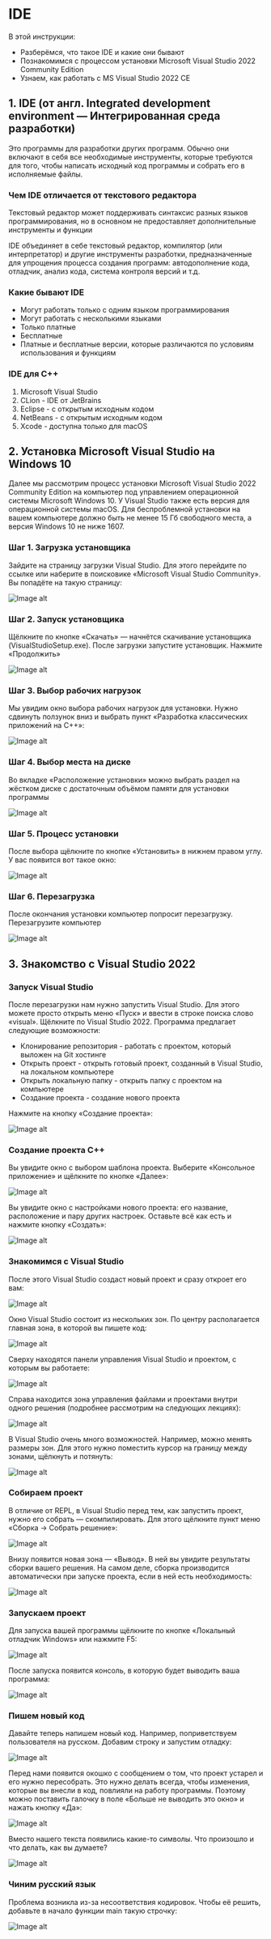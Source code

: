 # IDE

В этой инструкции:
- Разберёмся, что такое IDE и какие они бывают
- Познакомимся с процессом установки Microsoft Visual Studio 2022 Community Edition
- Узнаем, как работать с MS Visual Studio 2022 CE

## 1. IDE (от англ. Integrated development environment — Интегрированная среда разработки)
Это программы для разработки других программ. Обычно они включают в себя все необходимые инструменты, которые требуются для того, чтобы написать исходный код программы и собрать его в исполняемые файлы.

### Чем IDE отличается от текстового редактора
Текстовый редактор может поддерживать синтаксис разных языков программирования, но в основном не предоставляет дополнительные инструменты и функции

IDE объединяет в себе текстовый редактор, компилятор (или интерпретатор) и другие инструменты разработки, предназначенные для упрощения процесса создания программ: автодополнение кода, отладчик, анализ кода, система контроля версий и т.д.

### Какие бывают IDE
- Могут работать только с одним языком программирования
- Могут работать с несколькими языками
- Только платные
- Бесплатные
- Платные и бесплатные версии, которые различаются по условиям использования и функциям

### IDE для C++
1. Microsoft Visual Studio 
2. CLion - IDE от JetBrains
3. Eclipse - с открытым исходным кодом
4. NetBeans - с открытым исходным кодом
5. Xсode - доступна только для macOS

## 2. Установка Microsoft Visual Studio на Windows 10

Далее мы рассмотрим процесс установки Microsoft Visual Studio 2022 Community Edition на компьютер под управлением операционной системы Microsoft Windows 10. У Visual Studio также есть версия для операционной системы macOS. Для беспроблемной установки на вашем компьютере должно быть не менее 15 Гб свободного места, а версия Windows 10 не ниже 1607.

### Шаг 1. Загрузка установщика
Зайдите на страницу загрузки Visual Studio. Для этого перейдите по ссылке или наберите в поисковике «Microsoft Visual Studio Community». Вы попадёте на такую страницу:

![Image alt](https://github.com/netology-code/cppm-homeworks/blob/main/common/instr/1.PNG)

### Шаг 2. Запуск установщика
Щёлкните по кнопке «Скачать» — начнётся скачивание установщика (VisualStudioSetup.exe). После загрузки запустите установщик. 
Нажмите «Продолжить»

![Image alt](https://github.com/netology-code/cppm-homeworks/blob/main/common/instr/2.PNG)

### Шаг 3. Выбор рабочих нагрузок
Мы увидим окно выбора рабочих нагрузок для установки. Нужно сдвинуть ползунок вниз и выбрать пункт «Разработка классических приложений на C++»:

![Image alt](https://github.com/netology-code/cppm-homeworks/blob/main/common/instr/3.PNG)

### Шаг 4. Выбор места на диске
Во вкладке «Расположение установки» можно выбрать раздел на жёстком диске с достаточным объёмом памяти для установки программы

![Image alt](https://github.com/netology-code/cppm-homeworks/blob/main/common/instr/4.PNG)

### Шаг 5. Процесс установки
После выбора щёлкните по кнопке «Установить» в нижнем правом углу. У вас появится вот такое окно:

![Image alt](https://github.com/netology-code/cppm-homeworks/blob/main/common/instr/5.PNG)

### Шаг 6. Перезагрузка
После окончания установки компьютер попросит перезагрузку. Перезагрузите компьютер

![Image alt](https://github.com/netology-code/cppm-homeworks/blob/main/common/instr/5.PNG)

## 3. Знакомство с Visual Studio 2022

### Запуск Visual Studio
После перезагрузки нам нужно запустить Visual Studio. Для этого можете просто открыть меню «Пуск» и ввести в строке поиска слово «visual». Щёлкните по Visual Studio 2022. 
Программа предлагает следующие возможности:
- Клонирование репозитория - работать с проектом, который выложен на Git хостинге
- Открыть проект - открыть готовый проект, созданный в Visual Studio, на локальном компьютере
- Открыть локальную папку - открыть папку с проектом на компьютере
- Создание проекта - создание нового проекта

Нажмите на кнопку «Создание проекта»:

![Image alt](https://github.com/netology-code/cppm-homeworks/blob/main/common/instr/5.PNG)

### Создание проекта C++
Вы увидите окно с выбором шаблона проекта. Выберите «Консольное приложение» и щёлкните по кнопке «Далее»:

![Image alt](https://github.com/netology-code/cppm-homeworks/blob/main/common/instr/5.PNG)

Вы увидите окно с настройками нового проекта: его название, расположение и пару других настроек. Оставьте всё как есть и нажмите кнопку «Создать»:

![Image alt](https://github.com/netology-code/cppm-homeworks/blob/main/common/instr/5.PNG)

### Знакомимся с Visual Studio
После этого Visual Studio создаст новый проект и сразу откроет его вам:

![Image alt](https://github.com/netology-code/cppm-homeworks/blob/main/common/instr/5.PNG)

Окно Visual Studio состоит из нескольких зон. По центру располагается главная зона, в которой вы пишете код:

![Image alt](https://github.com/netology-code/cppm-homeworks/blob/main/common/instr/5.PNG)

Сверху находятся панели управления Visual Studio и проектом, с которым вы работаете: 

![Image alt](https://github.com/netology-code/cppm-homeworks/blob/main/common/instr/5.PNG)

Справа находится зона управления файлами и проектами внутри одного решения (подробнее рассмотрим на следующих лекциях):

![Image alt](https://github.com/netology-code/cppm-homeworks/blob/main/common/instr/5.PNG)

В Visual Studio очень много возможностей. Например, можно менять размеры зон. Для этого нужно поместить курсор на границу между зонами, щёлкнуть и потянуть:

![Image alt](https://github.com/netology-code/cppm-homeworks/blob/main/common/instr/5.PNG)

### Собираем проект
В отличие от REPL, в Visual Studio перед тем, как запустить проект, нужно его собрать — скомпилировать. Для этого щёлкните пункт меню «Сборка -> Собрать решение»:

![Image alt](https://github.com/netology-code/cppm-homeworks/blob/main/common/instr/5.PNG)

Внизу появится новая зона — «Вывод». В ней вы увидите результаты сборки вашего решения. На самом деле, сборка производится автоматически при запуске проекта, если в ней есть необходимость:

![Image alt](https://github.com/netology-code/cppm-homeworks/blob/main/common/instr/5.PNG)

### Запускаем проект
Для запуска вашей программы щёлкните по кнопке «Локальный отладчик Windows» или нажмите F5:

![Image alt](https://github.com/netology-code/cppm-homeworks/blob/main/common/instr/5.PNG)

После запуска появится консоль, в которую будет выводить ваша программа:

![Image alt](https://github.com/netology-code/cppm-homeworks/blob/main/common/instr/5.PNG)

### Пишем новый код
Давайте теперь напишем новый код. Например, поприветствуем пользователя на русском. Добавим строку и запустим отладку:

![Image alt](https://github.com/netology-code/cppm-homeworks/blob/main/common/instr/5.PNG)

Перед нами появится окошко с сообщением о том, что проект устарел и его нужно пересобрать. Это нужно делать всегда, чтобы изменения, которые вы внесли в код, повлияли на работу программы. Поэтому можно поставить галочку в поле «Больше не выводить это окно» и нажать кнопку «Да»:

![Image alt](https://github.com/netology-code/cppm-homeworks/blob/main/common/instr/5.PNG)

Вместо нашего текста появились какие-то символы. Что произошло и что делать, как вы думаете?

![Image alt](https://github.com/netology-code/cppm-homeworks/blob/main/common/instr/5.PNG)

### Чиним русский язык

Проблема возникла из-за несоответствия кодировок. Чтобы её решить, добавьте в начало функции main такую строчку:

![Image alt](https://github.com/netology-code/cppm-homeworks/blob/main/common/instr/5.PNG)



